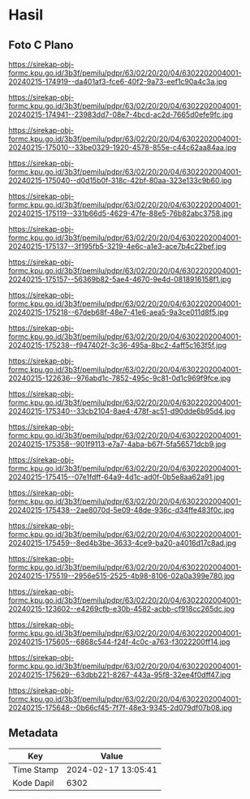 # Hasil

## Foto C Plano

https://sirekap-obj-formc.kpu.go.id/3b3f/pemilu/pdpr/63/02/20/20/04/6302202004001-20240215-174919--da401af3-fce6-40f2-9a73-eef1c90a4c3a.jpg

https://sirekap-obj-formc.kpu.go.id/3b3f/pemilu/pdpr/63/02/20/20/04/6302202004001-20240215-174941--23983dd7-08e7-4bcd-ac2d-7665d0efe9fc.jpg

https://sirekap-obj-formc.kpu.go.id/3b3f/pemilu/pdpr/63/02/20/20/04/6302202004001-20240215-175010--33be0329-1920-4578-855e-c44c62aa84aa.jpg

https://sirekap-obj-formc.kpu.go.id/3b3f/pemilu/pdpr/63/02/20/20/04/6302202004001-20240215-175040--d0d15b0f-318c-42bf-80aa-323e133c9b60.jpg

https://sirekap-obj-formc.kpu.go.id/3b3f/pemilu/pdpr/63/02/20/20/04/6302202004001-20240215-175119--331b66d5-4629-47fe-88e5-76b82abc3758.jpg

https://sirekap-obj-formc.kpu.go.id/3b3f/pemilu/pdpr/63/02/20/20/04/6302202004001-20240215-175137--3f195fb5-3219-4e6c-a1e3-ace7b4c22bef.jpg

https://sirekap-obj-formc.kpu.go.id/3b3f/pemilu/pdpr/63/02/20/20/04/6302202004001-20240215-175157--56369b82-5ae4-4670-9e4d-0818916158f1.jpg

https://sirekap-obj-formc.kpu.go.id/3b3f/pemilu/pdpr/63/02/20/20/04/6302202004001-20240215-175218--67deb68f-48e7-41e6-aea5-9a3ce011d8f5.jpg

https://sirekap-obj-formc.kpu.go.id/3b3f/pemilu/pdpr/63/02/20/20/04/6302202004001-20240215-175238--f947402f-3c36-495a-8bc2-4aff5c163f5f.jpg

https://sirekap-obj-formc.kpu.go.id/3b3f/pemilu/pdpr/63/02/20/20/04/6302202004001-20240215-122636--976abd1c-7852-495c-9c81-0d1c969f9fce.jpg

https://sirekap-obj-formc.kpu.go.id/3b3f/pemilu/pdpr/63/02/20/20/04/6302202004001-20240215-175340--33cb2104-8ae4-478f-ac51-d90dde6b95d4.jpg

https://sirekap-obj-formc.kpu.go.id/3b3f/pemilu/pdpr/63/02/20/20/04/6302202004001-20240215-175358--901f9113-e7a7-4aba-b67f-5fa56571dcb9.jpg

https://sirekap-obj-formc.kpu.go.id/3b3f/pemilu/pdpr/63/02/20/20/04/6302202004001-20240215-175415--07e1fdff-64a9-4d1c-ad0f-0b5e8aa62a91.jpg

https://sirekap-obj-formc.kpu.go.id/3b3f/pemilu/pdpr/63/02/20/20/04/6302202004001-20240215-175438--2ae8070d-5e09-48de-936c-d34ffe483f0c.jpg

https://sirekap-obj-formc.kpu.go.id/3b3f/pemilu/pdpr/63/02/20/20/04/6302202004001-20240215-175459--8ed4b3be-3633-4ce9-ba20-a4016d17c8ad.jpg

https://sirekap-obj-formc.kpu.go.id/3b3f/pemilu/pdpr/63/02/20/20/04/6302202004001-20240215-175519--2956e515-2525-4b98-8106-02a0a399e780.jpg

https://sirekap-obj-formc.kpu.go.id/3b3f/pemilu/pdpr/63/02/20/20/04/6302202004001-20240215-123602--e4269cfb-e30b-4582-acbb-cf918cc265dc.jpg

https://sirekap-obj-formc.kpu.go.id/3b3f/pemilu/pdpr/63/02/20/20/04/6302202004001-20240215-175605--6868c544-f24f-4c0c-a763-f3022200ff14.jpg

https://sirekap-obj-formc.kpu.go.id/3b3f/pemilu/pdpr/63/02/20/20/04/6302202004001-20240215-175629--63dbb221-8267-443a-95f8-32ee4f0dff47.jpg

https://sirekap-obj-formc.kpu.go.id/3b3f/pemilu/pdpr/63/02/20/20/04/6302202004001-20240215-175648--0b66cf45-7f7f-48e3-9345-2d079df07b08.jpg


## Metadata

| Key        | Value               |
| ---------- | ------------------- |
| Time Stamp | 2024-02-17 13:05:41 |
| Kode Dapil | 6302                |



